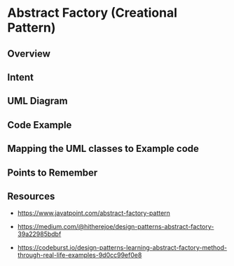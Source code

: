 # Abstract Factory (Creational Pattern)

## Overview

## Intent

## UML Diagram

## Code Example

## Mapping the UML classes to Example code

## Points to Remember

## Resources
- https://www.javatpoint.com/abstract-factory-pattern

- https://medium.com/@hitherejoe/design-patterns-abstract-factory-39a22985bdbf

- https://codeburst.io/design-patterns-learning-abstract-factory-method-through-real-life-examples-9d0cc99ef0e8
